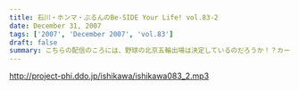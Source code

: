 ```yaml
---
title: 石川・ホンマ・ぶるんのBe-SIDE Your Life! vol.83-2
date: December 31, 2007
tags: ['2007', 'December 2007', 'vol.83']
draft: false
summary: こちらの配信のころには、野球の北京五輪出場は決定しているのだろうか！？カープ新井選手の４番起用に、狂喜乱舞かと思いきや、ぶるん氏・・・意外と冷静でした。新井選手の活躍はまだまだなようです。タイガース行っちゃうからか！？NAMAE
---
```


http://project-phi.ddo.jp/ishikawa/ishikawa083_2.mp3